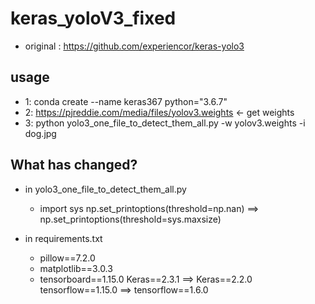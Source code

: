 # keras_yoloV3_fixed

* original : https://github.com/experiencor/keras-yolo3
## usage
* 1: conda create --name keras367 python="3.6.7"
* 2: https://pjreddie.com/media/files/yolov3.weights <- get weights
* 3: python yolo3_one_file_to_detect_them_all.py -w yolov3.weights -i dog.jpg

## What has changed?
* in yolo3_one_file_to_detect_them_all.py
    + import sys
    np.set_printoptions(threshold=np.nan) ==> np.set_printoptions(threshold=sys.maxsize)

* in requirements.txt
    + pillow==7.2.0
    + matplotlib==3.0.3
    - tensorboard==1.15.0
    Keras==2.3.1 ==> Keras==2.2.0
    tensorflow==1.15.0 ==> tensorflow==1.6.0
